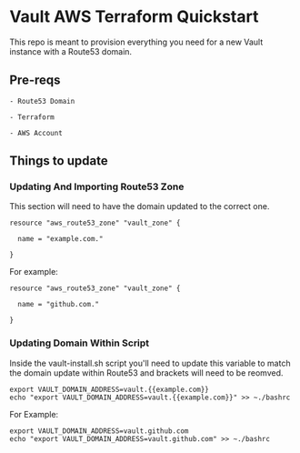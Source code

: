 # Vault AWS Terraform Quickstart

This repo is meant to provision everything you need for a new Vault instance with a Route53 domain. 

## Pre-reqs

    - Route53 Domain

    - Terraform

    - AWS Account

## Things to update

### Updating And Importing Route53 Zone

This section will need to have the domain updated to the correct one.

```
resource "aws_route53_zone" "vault_zone" {

  name = "example.com."

}
```
For example:

```
resource "aws_route53_zone" "vault_zone" {

  name = "github.com."

}
```

### Updating Domain Within Script

Inside the vault-install.sh script you'll need to update this variable to match the domain update within Route53 and brackets will need to be reomved.

```
export VAULT_DOMAIN_ADDRESS=vault.{{example.com}}
echo "export VAULT_DOMAIN_ADDRESS=vault.{{example.com}}" >> ~./bashrc
```

For Example:

```
export VAULT_DOMAIN_ADDRESS=vault.github.com
echo "export VAULT_DOMAIN_ADDRESS=vault.github.com" >> ~./bashrc
```
